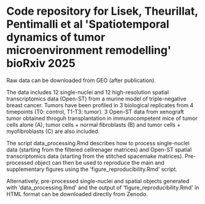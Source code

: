 # Code repository for Lisek, Theurillat, Pentimalli et al 'Spatiotemporal dynamics of tumor microenvironment remodelling' bioRxiv 2025

Raw data can be downloaded from GEO (after publication).

The data includes 12 single-nuclei and 12 high-resolution spatial transcriptomics data (Open-ST) from a murine model of triple-negative breast cancer. Tumors have been profiled in 3 biological replicates from 4 timepoints (T0: control, T1-T3: tumor).
3 Open-ST data from xenograft tumor obtained throguh transplantation in immunocompetent mice of tumor cells alone (A), tumor cells + normal fibroblasts (B) and tumor cells + myofibroblasts (C) are also included.

The script data_processing.Rmd describes how to process single-nuclei data (starting from the filtered cellrenager matrices) and Open-ST spatial transcriptomics data (starting from the stitched spacemake matrices).
Pre-processed object can then be used to reproduce the main and supplementary figures using the 'figure_reproducibility.Rmd' script.

Alternatively, pre-processed single-nuclei and spatial objects generated with 'data_processing.Rmd' and the output of 'figure_reproducibility.Rmd' in HTML format can be downloaded directly from Zenodo.

